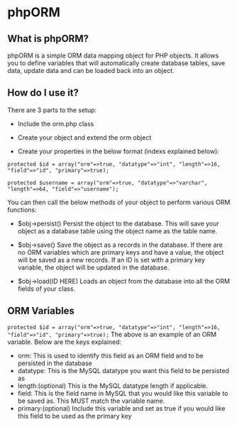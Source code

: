 phpORM
======

What is phpORM?
--------------
phpORM is a simple ORM data mapping object for PHP objects. It allows you to define variables that will automatically create database tables, save data, update data and can be loaded back into an object.

How do I use it?
--------------
There are 3 parts to the setup:
- Include the orm.php class

- Create your object and extend the orm object

- Create your properties in the below format (indexs explained below):


`protected $id = array("orm"=>true, "datatype"=>"int", "length"=>16, "field"=>"id", "primary"=>true);`

`protected $username = array("orm"=>true, "datatype"=>"varchar", "length"=>64, "field"=>"username");`

You can then call the below methods of your object to perform various ORM functions:
- $obj->persist()
Persist the object to the database. This will save your object as a database table using the object name as the table name.

- $obj->save()
Save the object as a records in the database. If there are no ORM variables which are primary keys and have a value, the object will be saved as a new records. If an ID is set with a primary key variable, the object will be updated in the database.

- $obj->load(ID HERE)
Loads an object from the database into all the ORM fields of your class.

ORM Variables
--------------
`protected $id = array("orm"=>true, "datatype"=>"int", "length"=>16, "field"=>"id", "primary"=>true);`
The above is an example of an ORM variable. Below are the keys explained:
- orm: This is used to identify this field as an ORM field and to be persisted in the database
- datatype: This is the MySQL datatype you want this field to be persisted as
- length:(optional) This is the MySQL datatype length if applicable.
- field: This is the field name in MySQL that you would like this variable to be saved as. This MUST match the variable name.
- primary:(optional) Include this variable and set as true if you would like this field to be used as the primary key

